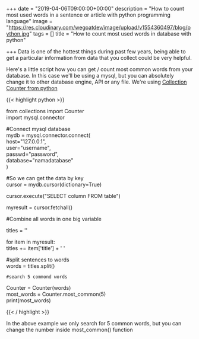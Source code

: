 +++
date = "2019-04-06T09:00:00+00:00"
description = "How to count most used words in a sentence or article with  python programming language"
image = "https://res.cloudinary.com/wegoatdev/image/upload/v1554360497/blog/python.jpg"
tags = []
title = "How to count most used words in database with python"

+++
Data is one of the hottest things during past few years, being able to get a particular information from data that you collect could be very helpful. 

Here's a little script how you can get / count most common words from your database. In this case we'll be using a mysql, but you can absolutely change it to other database engine, API or any file. We're using [Collection Counter from python](https://docs.python.org/3/library/collections.html#collections.Counter)

{{< highlight python >}}

from collections import Counter  
import mysql.connector

\#Connect mysql database  
mydb = mysql.connector.connect(  
    host="127.0.0.1",  
    user="username",  
    passwd="password",  
    database="namadatabase"  
)

\#So we can get the data by key  
cursor = mydb.cursor(dictionary=True)

cursor.execute("SELECT column FROM table")

myresult = cursor.fetchall()

\#Combine all words in one big variable

titles = ''

for item in myresult:  
   titles += item\['title'\] + ' '

   #split sentences to words  
   words  = titles.split()

    #search 5 commond words   
   Counter  = Counter(words)  
   most_words = Counter.most_common(5)  
   print(most_words)

{{< / highlight >}}  
  
In the above example we only search for 5 common words, but you can change the number inside most_common() function